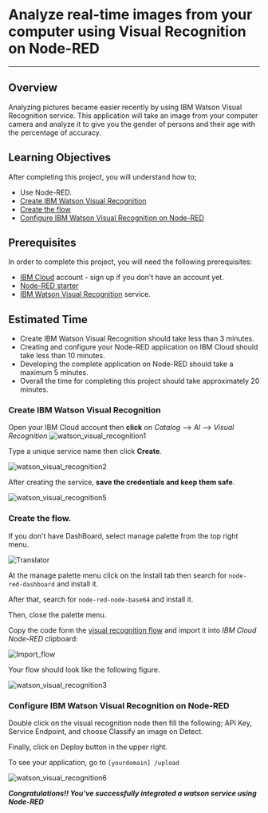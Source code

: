 # Analyze real-time images from your computer using Visual Recognition on Node-RED
----------------------------------------------------------------------------------------------------

## Overview
Analyzing pictures became easier recently by using IBM Watson Visual Recognition service. This application will take an image from your computer camera and analyze it to give you the gender of persons and their age with the percentage of accuracy.

## Learning Objectives
After completing this project, you will understand how to;
- Use Node-RED.
- [Create IBM Watson Visual Recognition](#Create-IBM-Watson-Visual-Recognition)
- [Create the flow](#Create-the-flow)
- [Configure IBM Watson Visual Recognition on Node-RED](#Configure-IBM-Watson-Visual-Recognition-on-Node-RED)

## Prerequisites
In order to complete this project, you will need the following prerequisites:
- [IBM Cloud](http://ibm.biz/iot-cloud-signup) account - sign up if you don't have an account yet.
- [Node-RED starter](https://console.bluemix.net/catalog/starters/node-red-starter)
- [IBM Watson Visual Recognition](https://console.bluemix.net/catalog/services/visual-recognition) service.


## Estimated Time
- Create IBM Watson Visual Recognition should take less than 3 minutes.
- Creating and configure your Node-RED application on IBM Cloud should take less than 10 minutes.
- Developing the complete application on Node-RED should take a maximum 5 minutes.
- Overall the time for completing this project should take approximately 20 minutes.

### Create IBM Watson Visual Recognition

Open your IBM Cloud account then **click** on _Catalog_ --> _AI_ --> _Visual Recognition_ 
![`watson_visual_recognition1`](images/watson_visual_recognition1.png)

Type a unique service name then click **Create**.

![`watson_visual_recognition2`](images/watson_visual_recognition2.png)

After creating the service, **save the credentials and keep them safe**.

![`watson_visual_recognition5`](images/watson_visual_recognition5.png)


 
### Create the flow. 

If you don't have DashBoard, select manage palette from the top right menu.

![`Translator`](images/8.jpg)

At the manage palette menu click on the Install tab then search for ```node-red-dashboard``` and install it.



After that, search for ```node-red-node-base64``` and install it.






Then, close the palette menu.



Copy the code form the [visual recognition flow](visual_recognition_flow.json) and import it into _IBM Cloud Node-RED_ clipboard:



![`Import_flow`](images/Import_flow.png)


Your flow should look like the following figure. 


![`watson_visual_recognition3`](images/watson_visual_recognition3.png)

### Configure IBM Watson Visual Recognition on Node-RED

Double click on the visual recognition node then fill the following; API Key, Service Endpoint, and choose Classify an image on Detect. 

Finally, click on Deploy button in the upper right.

To see your application, go to ```[yourdomain] /upload ```

![`watson_visual_recognition6`](images/watson_visual_recognition6.png)

**_Congratulations!! You've successfully integrated a watson service using Node-RED_**

